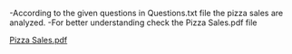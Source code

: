 -According to the given questions in Questions.txt file the pizza sales are analyzed. 
-For better understanding check the Pizza Sales.pdf file

[Pizza Sales.pdf](https://github.com/user-attachments/files/16648226/Pizza.Sales.pdf)
